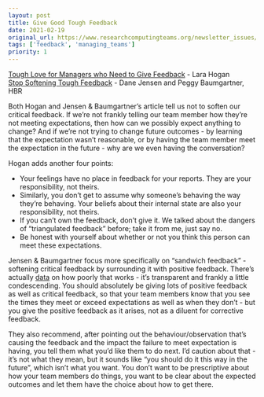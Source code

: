 ```yaml
---
layout: post
title: Give Good Tough Feedback
date: 2021-02-19
original_url: https://www.researchcomputingteams.org/newsletter_issues/0062
tags: ['feedback', 'managing_teams']
priority: 1
---
```


<!-- markdownlint-disable MD033 -->
<!-- markdownlint-disable MD041 -->
<!-- markdownlint-disable MD049 -->

[Tough Love for Managers who Need to Give Feedback](https://larahogan.me/blog/tough-love-for-managers-giving-feedback/) - Lara Hogan<br/>
[Stop Softening Tough Feedback](https://hbr.org/2021/02/stop-softening-tough-feedback) -  Dane Jensen and Peggy Baumgartner, HBR

Both Hogan and Jensen & Baumgartner’s article tell us not to soften our critical feedback.  If we’re not frankly telling our team member how they’re not meeting expectations, then how can we possibly expect anything to change?  And if we’re not trying to change future outcomes - by learning that the expectation wasn’t reasonable, or by having the team member meet the expectation in the future - why are we even having the conversation?

Hogan adds another four points:

- Your feelings have no place in feedback for your reports.  They are your responsibility, not theirs.
- Similarly, you don’t get to assume why someone’s behaving the way they’re behaving.  Your beliefs about their internal state are also your responsibility, not theirs.
- If you can’t own the feedback, don’t give it.  We talked about the dangers of “triangulated feedback” before; take it from me, just say no.
- Be honest with yourself about whether or not you think this person can meet these expectations.

Jensen & Baumgartner focus more specifically on “sandwich feedback” - softening critical feedback by surrounding it with positive feedback.  There’s actually [data](http://aabri.com/manuscripts/141831.pdf) on how poorly that works - it’s transparent and frankly a little condescending.  You should absolutely be giving lots of positive feedback as well as critical feedback, so that your team members know that you see the times they meet or exceed expectations as well as when they don’t - but you give the positive feedback as it arises, not as a diluent for corrective feedback.

They also recommend, after pointing out the behaviour/observation that’s causing the feedback and the impact the failure to meet expectation is having, you tell them what you’d like them to do next.  I’d caution about that - it’s not what they mean, but it sounds like “you should do it this way in the future”, which isn’t what you want.  You don’t want to be prescriptive about how your team members do things, you want to be clear about the expected outcomes and let them have the choice about how to get there.